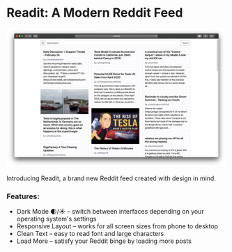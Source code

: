 # Readit: A Modern Reddit Feed

![Main interface](screenshots/desktop_main.png)

Introducing Readit, a brand new Reddit feed created with design in mind.

### Features:
- Dark Mode 🌒/☀️ – switch between interfaces depending on your operating system's settings
- Responsive Layout – works for all screen sizes from phone to desktop
- Clean Text – easy to read font and large characters
- Load More – satisfy your Reddit binge by loading more posts

